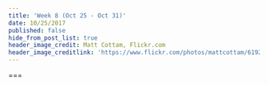 ```yaml
---
title: 'Week 8 (Oct 25 - Oct 31)'
date: 10/25/2017
published: false
hide_from_post_list: true
header_image_credit: Matt Cottam, Flickr.com
header_image_creditlink: 'https://www.flickr.com/photos/mattcottam/6192507935/'
---
```


<!--- Your module summary content goes below here -->

<!--- Your module summary content goes above here -->

===

<!--- Your weekly materials content goes below here -->
